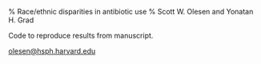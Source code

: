 % Race/ethnic disparities in antibiotic use
% Scott W. Olesen and Yonatan H. Grad

Code to reproduce results from manuscript.

<olesen@hsph.harvard.edu>
